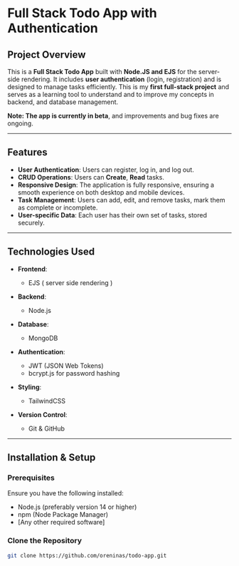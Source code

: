 # Full Stack Todo App with Authentication

## Project Overview

This is a **Full Stack Todo App** built with **Node.JS and EJS** for the server-side rendering. It includes **user authentication** (login, registration) and is designed to manage tasks efficiently. This is my **first full-stack project** and serves as a learning tool to understand and to improve my concepts in backend, and database management.

**Note: The app is currently in beta**, and improvements and bug fixes are ongoing.

---

## Features

- **User Authentication**: Users can register, log in, and log out.
- **CRUD Operations**: Users can **Create**, **Read** tasks.
- **Responsive Design**: The application is fully responsive, ensuring a smooth experience on both desktop and mobile devices.
- **Task Management**: Users can add, edit, and remove tasks, mark them as complete or incomplete.
- **User-specific Data**: Each user has their own set of tasks, stored securely.

---

## Technologies Used

- **Frontend**: 
    - EJS ( server side rendering )

- **Backend**: 
    - Node.js

- **Database**: 
    - MongoDB

- **Authentication**: 
    - JWT (JSON Web Tokens)
    - bcrypt.js for password hashing

- **Styling**: 
    - TailwindCSS

- **Version Control**: 
    - Git & GitHub

---

## Installation & Setup

### Prerequisites

Ensure you have the following installed:

- Node.js (preferably version 14 or higher)
- npm (Node Package Manager)
- [Any other required software]

### Clone the Repository

```bash
git clone https://github.com/oreninas/todo-app.git